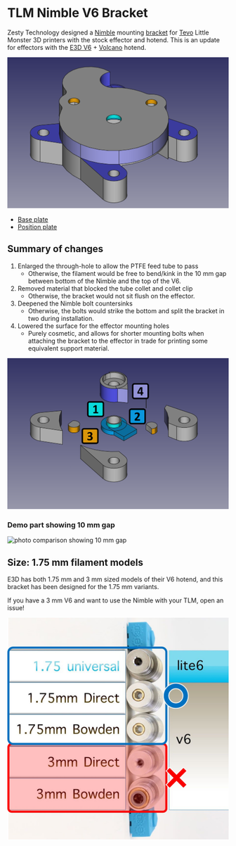 # TLM Nimble V6 Bracket

Zesty Technology designed a [Nimble](https://zestytechnology.readthedocs.io/en/latest/nimble/index.html) mounting [bracket](https://www.thingiverse.com/thing:2701541) for [Tevo](https://tevo3dprinterstore.com) Little Monster 3D printers with the stock effector and hotend. This is an update for effectors with the [E3D V6](https://e3d-online.dozuki.com/Guide/V6+Assembly/6) + [Volcano](https://e3d-online.dozuki.com/Guide/Building+a+new+Volcano/9) hotend.

![rendering of the updated bracket](/docs/tlm-nimble-v6-freecad.png)

* [Base plate](blob/master/docs/tlm-nimble-v6-base-plate-freecad.stl)
* [Position plate](blob/master/docs/tlm-nimble-v6-position-plate-freecad.stl)

## Summary of changes

1. Enlarged the through-hole to allow the PTFE feed tube to pass
   - Otherwise, the filament would be free to bend/kink in the 10 mm gap between bottom of the Nimble and the top of the V6.
1. Removed material that blocked the tube collet and collet clip
   - Otherwise, the bracket would not sit flush on the effector.
1. Deepened the Nimble bolt countersinks
   - Otherwise, the bolts would strike the bottom and split the bracket in two during installation.
1. Lowered the surface for the effector mounting holes
   - Purely cosmetic, and allows for shorter mounting bolts when attaching the bracket to the effector in trade for printing some equivalent support material.

![rendering of the removed regions from the original bracket](/docs/regions-removed-labeled.png)

### Demo part showing 10 mm gap

![photo comparison showing 10 mm gap](/docs/demo-comparison.gif)

## Size: 1.75 mm filament models

E3D has both 1.75 mm and 3 mm sized models of their V6 hotend, and this bracket has been designed for the 1.75 mm variants.

If you have a 3 mm V6 and want to use the Nimble with your TLM, open an issue!

![V6 model sizes](/docs/v6-models-supported.jpg)
